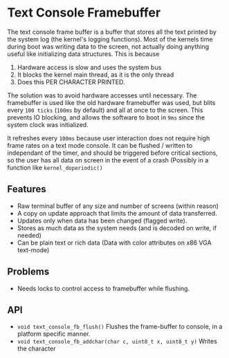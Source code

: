 Text Console Framebuffer
===================
The text console frame buffer is a buffer that stores all the text printed by the system log (the kernel's logging functions). Most of the kernels time during boot was writing data to the screen, not actually doing anything useful like initializing data structures. This is because 

1. Hardware access is slow and uses the system bus
2. It blocks the kernel main thread, as it is the only thread
3. Does this PER CHARACTER PRINTED.

The solution was to avoid hardware accesses until necessary. The framebuffer is used like the old hardware framebuffer was used, but blits every `100 ticks` (`100ms` by default) and all at once to the screen. This prevents IO blocking, and allows the software to boot in  `9ms` since the system clock was initialized.

It refreshes every `100ms` because user interaction does not require high frame rates on a text mode console. It can be flushed / written to independant of the timer, and should be triggered before critical sections, so the user has all data on screen in the event of a crash (Possibly in a function like `kernel_doperiodic()`

Features
--------------------
* Raw terminal buffer of any size and number of screens (within reason)
* A copy on update approach that limits the amount of data transferred.
* Updates only when data has been changed (flagged write).
* Stores as much data as the system needs (and is decoded on write, if needed)
* Can be plain text or rich data (Data with color attributes on x86 VGA text-mode)

Problems
--------------------
* Needs locks to control access to framebuffer while flushing.

API
--------------------
* `void text_console_fb_flush()` Flushes the frame-buffer to console, in a platform specific manner.
* `void text_console_fb_addchar(char c, uint8_t x, uint8_t y)` Writes the character
